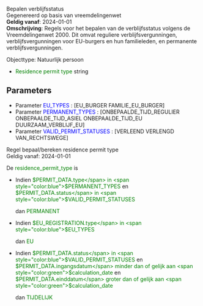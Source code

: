 Bepalen verblijfsstatus \
Gegenereerd op basis van vreemdelingenwet \
**Geldig vanaf**: 2024-01-01 \
**Omschrijving**: Regels voor het bepalen van de verblijfsstatus volgens de Vreemdelingenwet 2000. Dit omvat reguliere verblijfsvergunningen, verblijfsvergunningen voor EU-burgers en hun familieleden, en permanente verblijfsvergunningen.


Objecttype: Natuurlijk persoon
- <span style="color:green">Residence permit type</span> string

## Parameters ##
- Parameter <span style="color:blue">EU_TYPES</span> : [EU_BURGER FAMILIE_EU_BURGER]
- Parameter <span style="color:blue">PERMANENT_TYPES</span> : [ONBEPAALDE_TIJD_REGULIER ONBEPAALDE_TIJD_ASIEL ONBEPAALDE_TIJD_EU DUURZAAM_VERBLIJF_EU]
- Parameter <span style="color:blue">VALID_PERMIT_STATUSES</span> : [VERLEEND VERLENGD VAN_RECHTSWEGE]


Regel bepaal/bereken residence permit type \
Geldig vanaf: 2024-01-01

De <span style="color: green">residence_permit_type</span> is

  - Indien <span style="color:green">$PERMIT_DATA.type</span> in
  		<span style="color:blue">$PERMANENT_TYPES</span>
   en <span style="color:green">$PERMIT_DATA.status</span> in
  		<span style="color:blue">$VALID_PERMIT_STATUSES</span>


    dan <span style="color:green">PERMANENT</span>


  - Indien <span style="color:green">$EU_REGISTRATION.type</span> in
  		<span style="color:blue">$EU_TYPES</span>

    dan <span style="color:green">EU</span>


  - Indien <span style="color:green">$PERMIT_DATA.status</span> in
  		<span style="color:blue">$VALID_PERMIT_STATUSES</span>
   en <span style="color:green">$PERMIT_DATA.ingangsdatum</span> minder dan of gelijk aan <span style="color:green">$calculation_date</span>
   en <span style="color:green">$PERMIT_DATA.einddatum</span> groter dan of gelijk aan <span style="color:green">$calculation_date</span>


    dan <span style="color:green">TIJDELIJK</span>
